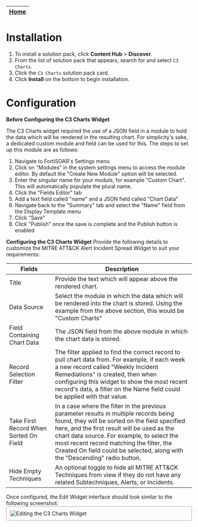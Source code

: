 | [Home](../README.md) |
|--------------------------------------------|

# Installation

1. To install a solution pack, click **Content Hub** > **Discover**.
2. From the list of solution pack that appears, search for and select `C3 Charts`.
3. Click the `C3 Charts` solution pack card.
4. Click **Install** on the bottom to begin installation.

# Configuration

**Before Configuring the C3 Charts Widget**

The C3 Charts widget required the use of a JSON field in a module to hold the data which will be rendered in the resulting chart. For simplicity's sake, a dedicated custom module and field can be used for this. The steps to set up this module are as follows:

1. Navigate to FortiSOAR's Settings menu
2. Click on "Modules" in the system settings menu to access the module editor. By default the "Create New Module" option will be selected.
3. Enter the singular name for your module, for example "Custom Chart". This will automatically populate the plural name.
4. Click the "Fields Editor" tab
5. Add a text field called "name" and a JSON field called "Chart Data"
6. Navigate back to the "Summary" tab and select the "Name" field from the Display Template menu
7. Click "Save"
8. Click "Publish" once the save is complete and the Publish button is enabled

**Configuring the C3 Charts Widget**
Provide the following details to customize the MITRE ATT&CK Alert Incident Spread Widget to suit your requirements:

| Fields     | Description                              |
| ---------- | ---------------------------------------- |
| Title      | Provide the text which will appear above the rendered chart. |
| Data Source | Select the module in which the data which will be rendered into the chart is stored. Using the example from the above section, this would be "Custom Charts" |
| Field Containing Chart Data | The JSON field from the above module in which the chart data is stored. |
| Record Selection Filter | The filter applied to find the correct record to pull chart data from. For example, if each week a new record called "Weekly Incident Remediations" is created, then when configuring this widget to show the most recent record's data, a filter on the Name field could be applied with that value. |
| Take First Record When Sorted On Field | In a case where the filter in the previous parameter results in multiple records being found, they will be sorted on the field specified here, and the first result will be used  as the chart data source. For example, to select the most recent record matching the filter, the Created On field could be selected, along with the "Descending" radio button. |
| Hide Empty Techniques | An optional toggle to hide all MITRE ATT&CK Techniques from view if they do not have any related Subtechniques, Alerts, or Incidents. |

Once configured, the Edit Widget interface should look similar to the following screenshot:
<img src="raw.githubusercontent.com/fortinet-fortisoar/widget-c3-charts/develop/docs/res/widget_configuration.png" alt="Editing the C3 Charts Widget" style="border: 1px solid #A9A9A9; border-radius: 4px; padding: 10px; display: block;  margin-left: auto; margin-right: auto;">
